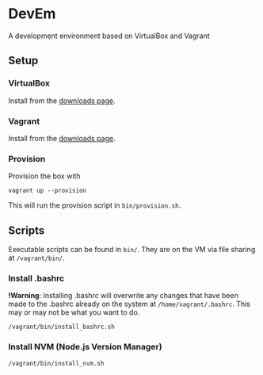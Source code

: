 DevEm
=====

A development environment based on VirtualBox and Vagrant

Setup
-----

### VirtualBox
Install from the [downloads page](https://www.virtualbox.org/wiki/Downloads).

### Vagrant
Install from the [downloads page](https://www.vagrantup.com/downloads.html).

### Provision
Provision the box with

    vagrant up --provision

This will run the provision script in `bin/provision.sh`.

Scripts
-------
Executable scripts can be found in `bin/`. They are on the VM via file sharing at `/vagrant/bin/`.

### Install .bashrc
__!Warning__: Installing .bashrc will overwrite any changes that have been made to the .bashrc already on the system at `/home/vagrant/.bashrc`. This may or may not be what you want to do.

    /vagrant/bin/install_bashrc.sh

### Install NVM (Node.js Version Manager)

    /vagrant/bin/install_nvm.sh
